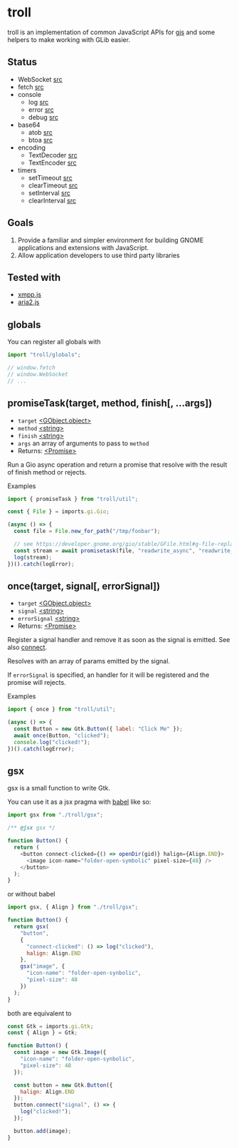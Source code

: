 # troll

troll is an implementation of common JavaScript APIs for [gjs](https://gitlab.gnome.org/GNOME/gjs) and some helpers to make working with GLib easier.

## Status

- WebSocket [src](std/WebSocket.js)
- fetch [src](std/fetch.js)
- console
  - log [src](std/console.js)
  - error [src](std/console.js)
  - debug [src](std/console.js)
- base64
  - atob [src](std/base64.js)
  - btoa [src](std/base64.js)
- encoding
  - TextDecoder [src](std/encoding.js)
  - TextEncoder [src](std/encoding.js)
- timers
  - setTimeout [src](std/timers.js)
  - clearTimeout [src](std/timers.js)
  - setInterval [src](std/timers.js)
  - clearInterval [src](std/timers.js)

## Goals

1. Provide a familiar and simpler environment for building GNOME applications and extensions with JavaScript.
2. Allow application developers to use third party libraries

## Tested with

- [xmpp.js](https://github.com/xmppjs/xmpp.js)
- [aria2.js](https://github.com/sonnyp/aria2.js)

## globals

You can register all globals with

```js
import "troll/globals";

// window.fetch
// window.WebSocket
// ...
```

## promiseTask(target, method, finish[, ...args])

- `target` [\<GObject.object\>](https://gjs-docs.gnome.org/gobject20/gobject.object)
- `method` [\<string\>](https://developer.mozilla.org/en-US/docs/Web/JavaScript/Data_structures#String_type)
- `finish` [\<string\>](https://developer.mozilla.org/en-US/docs/Web/JavaScript/Data_structures#String_type)
- `args` an array of arguments to pass to `method`
- Returns: [\<Promise\>](https://developer.mozilla.org/en-US/docs/Web/JavaScript/Reference/Global_Objects/Promise)

Run a Gio async operation and return a promise that resolve with the result of finish method or rejects.

Examples

```js
import { promiseTask } from "troll/util";

const { File } = imports.gi.Gio;

(async () => {
  const file = File.new_for_path("/tmp/foobar");

  // see https://developer.gnome.org/gio/stable/GFile.html#g-file-replace-readwrite-async
  const stream = await promisetask(file, "readwrite_async", "readwrite_finish");
  log(stream);
})().catch(logError);
```

## once(target, signal[, errorSignal])

- `target` [\<GObject.object\>](https://gjs-docs.gnome.org/gobject20/gobject.object)
- `signal` [\<string\>](https://developer.mozilla.org/en-US/docs/Web/JavaScript/Data_structures#String_type)
- `errorSignal` [\<string\>](https://developer.mozilla.org/en-US/docs/Web/JavaScript/Data_structures#String_type)
- Returns: [\<Promise\>](https://developer.mozilla.org/en-US/docs/Web/JavaScript/Reference/Global_Objects/Promise)

Register a signal handler and remove it as soon as the signal is emitted. See also [connect](https://developer.gnome.org/gobject/stable/gobject-Signals.html#g-signal-connect).

Resolves with an array of params emitted by the signal.

If `errorSignal` is specified, an handler for it will be registered and the promise will rejects.

Examples

```js
import { once } from "troll/util";

(async () => {
  const Button = new Gtk.Button({ label: "Click Me" });
  await once(Button, "clicked");
  console.log("clicked!");
})().catch(logError);
```

## gsx

gsx is a small function to write Gtk.

You can use it as a jsx pragma with [babel](https://babeljs.io/docs/en/babel-plugin-transform-react-jsx) like so:

```js
import gsx from "./troll/gsx";

/** @jsx gsx */

function Button() {
  return (
    <button connect-clicked={() => openDir(gid)} halign={Align.END}>
      <image icon-name="folder-open-symbolic" pixel-size={48} />
    </button>
  );
}
```

or without babel

```js
import gsx, { Align } from "./troll/gsx";

function Button() {
  return gsx(
    "button",
    {
      "connect-clicked": () => log("clicked"),
      halign: Align.END
    },
    gsx("image", {
      "icon-name": "folder-open-synbolic",
      "pixel-size": 48
    })
  );
}
```

both are equivalent to

```js
const Gtk = imports.gi.Gtk;
const { Align } = Gtk;

function Button() {
  const image = new Gtk.Image({
    "icon-name": "folder-open-synbolic",
    "pixel-size": 48
  });

  const button = new Gtk.Button({
    halign: Align.END
  });
  button.connect("signal", () => {
    log("clicked!");
  });

  button.add(image);
}
```
